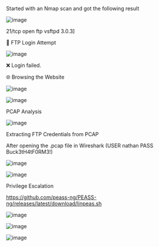 Started with an Nmap scan and got the following result


![image](https://github.com/user-attachments/assets/88ce0f4a-b1fa-44ae-aaf4-16d25956093f)

21/tcp open  ftp     vsftpd 3.0.3]

🔐 FTP Login Attempt

![image](https://github.com/user-attachments/assets/6c237a76-bdae-4cdc-b062-c92b74557276)

❌ Login failed.

🌐 Browsing the Website

![image](https://github.com/user-attachments/assets/f9efbe91-dcd8-4677-8f69-c7bead42bae4)

![image](https://github.com/user-attachments/assets/6a0c3ab6-b19c-4868-b8c2-b2a79d03d743)


PCAP Analysis

![image](https://github.com/user-attachments/assets/388ac82a-74f2-47d3-af8c-71feaf894e6f)

Extracting FTP Credentials from PCAP

After opening the .pcap file in Wireshark (USER nathan PASS Buck3tH4tF0RM3!) 

![image](https://github.com/user-attachments/assets/69544a56-1ded-413a-b97f-4728feda65bb)

![image](https://github.com/user-attachments/assets/ad01f9c9-60a9-482e-a082-583f5c996964)

Privilege Escalation

https://github.com/peass-ng/PEASS-ng/releases/latest/download/linpeas.sh 

![image](https://github.com/user-attachments/assets/d103bcdb-b12d-4742-995b-fc047774b997)


![image](https://github.com/user-attachments/assets/4028bf90-f106-41c1-8644-6e476bd20bd1)

![image](https://github.com/user-attachments/assets/6d6853a2-4d2a-4f1e-b57a-41bdb2514dfb)
































 



